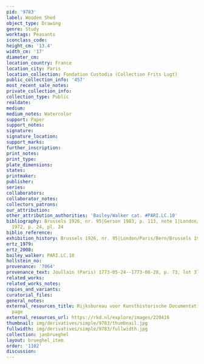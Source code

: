 ```yaml
---
pid: '9783'
label: Wooden Shed
object_type: Drawing
genre: Study
worktags: Peasants
iconclass_code:
height_cm: '13.4'
width_cm: '17'
diameter_cm:
location_country: France
location_city: Paris
location_collection: Fondation Custodia (Collection Frits Lugt)
public_collection_info: '457'
most_recent_sale_notes:
private_collection_info:
collection_type: Public
realdate:
medium:
medium_notes: Watercolor
support: Paper
support_notes:
signature:
signature_location:
support_marks:
further_inscription:
print_notes:
print_type:
plate_dimensions:
states:
printmaker:
publisher:
series:
collaborators:
collaborator_notes:
collectors_patrons:
our_attribution:
other_attribution_authorities: 'Bailey/Walker cat. #PARI.LC.10'
bibliography: Brussels 1926, nr. 95|Gerson 1983, p. 113, note 1|London/Paris/Bern/Brussels
  1972, p. 24, pl. 24
biblio_reference:
exhibition_history: Brussels 1926, nr. 95|London/Paris/Bern/Brussels 1972, pl. 24
ertz_1979:
ertz_2008:
bailey_walker: PARI.LC.10
hollstein_no:
provenance: '7064'
provenance_text: Joullain (Paris) 1773-05-24--1773-06-28, p. 73, lot 372
related_works:
related_works_notes:
copies_and_variants:
curatorial_files:
general_notes:
external_resources_title: Rijksbureau voor Kunsthistorische Documentatie (RKD) object
  page
external_resources_url: https://rkd.nl/explore/images/220416
thumbnail: img/derivatives/simple/9783/thumbnail.jpg
fullwidth: img/derivatives/simple/9783/fullwidth.jpg
collection: janbrueghel
layout: brueghel_item
order: '1102'
discussion:
---
```

